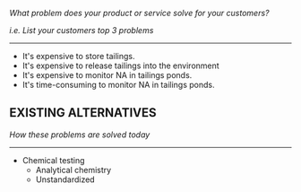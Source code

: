 *What problem does your product or service solve for your customers?*

*i.e. List your customers top 3 problems*
***

* It's expensive to store tailings.
* It's expensive to release tailings into the environment
* It's expensive to monitor NA in tailings ponds.
* It's time-consuming to monitor NA in tailings ponds.
## EXISTING ALTERNATIVES

*How these problems are solved today*
***

- Chemical testing
	- Analytical chemistry
	- Unstandardized